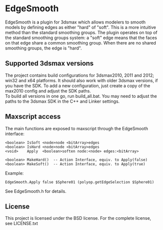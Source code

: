 EdgeSmooth
==========
EdgeSmooth is a plugin for 3dsmax which allows modelers to smooth models by 
defining edges as either "hard" of "soft". This is a more intuitive method 
than the standard smoothing groups.
The plugin operates on top of the standard smoothing groups system: a "soft" 
edge means that the faces on that edge share a common smoothing group. When 
there are no shared smoothing groups, the edge is "hard".

Supported 3dsmax versions
-------------------------
The project contains build configurations for 3dsmax2010, 2011 and 2012; win32 
and x64 platforms. It should also work with older 3dsmax versions, if you have 
the SDK. To add a new configuration, just create a copy of the max2010 config 
and adjust the SDK paths.  
To build all versions in one go, run build_all.bat. You may need to adjust the 
paths to the 3dsmax SDK in the C++ and Linker settings.  

Maxscript access
----------------
The main functions are exposed to maxscript through the EdgeSmooth interface:  

    <boolean> IsSoft <node>node <bitArray>edges  
    <boolean> IsHard <node>node <bitArray>edges  
    <void>    Apply  <boolean>soften node:<node> edges:<bitArray>  
    
    <boolean> MakeHard()  -- Action Interface, equiv. to Apply(false)  
    <boolean> MakeSoft()  -- Action Interface, equiv. to Apply(true)  
    
Example:  

    EdgeSmooth.Apply false $Sphere01 (polyop.getEdgeSelection $Sphere01)
  
See EdgeSmooth.h for details.  

License
-------
This project is licensed under the BSD license. 
For the complete license, see LICENSE.txt
